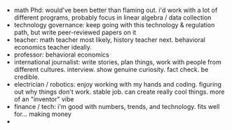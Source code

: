 - math Phd: would've been better than flaming out. i'd work with a lot of different programs, probably focus in linear algebra / data collection
- technology governance: keep going with this technology & regulation path, but write peer-reviewed papers on it
- teacher: math teacher most likely, history teacher next. behavioral economics teacher ideally.
- professor: behavioral economics
- international journalist: write stories, plan things, work with people from different cultures. interview. show genuine curiosity. fact check. be credible.
- electrician / robotics: enjoy working with my hands and coding. figuring out why things don't work. stable job. can create really cool things. more of an "inventor" vibe
- finance / tech: i'm good with numbers, trends, and technology. fits well for... making money
- 
